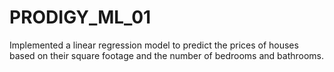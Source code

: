 # PRODIGY_ML_01
Implemented a linear regression model to predict the prices of houses based on their square footage and the number of bedrooms and bathrooms.
